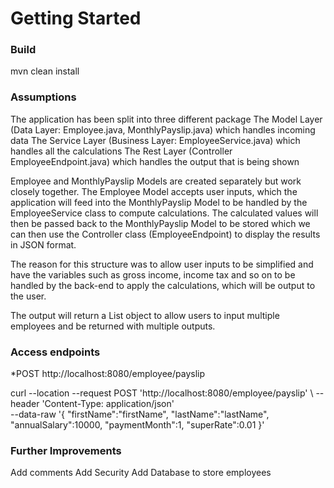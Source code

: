 # Getting Started

### Build
mvn clean install

### Assumptions 
The application has been split into three different package
	The Model Layer (Data Layer: Employee.java, MonthlyPayslip.java) which handles incoming data
	The Service Layer (Business Layer: EmployeeService.java) which handles all the calculations
	The Rest Layer (Controller EmployeeEndpoint.java) which handles the output that is being shown
	
Employee and MonthlyPayslip Models are created separately but work closely together. The Employee Model accepts user inputs, which the application will feed into the MonthlyPayslip Model to be handled by the EmployeeService class to compute calculations. The calculated values will then be passed back to the MonthlyPayslip Model to be stored which we can then use the Controller class (EmployeeEndpoint) to display the results in JSON format.

The reason for this structure was to allow user inputs to be simplified and have the variables such as gross income, income tax and so on to be handled by the back-end to apply the calculations, which will be output to the user.

The output will return a List object to allow users to input multiple employees and be returned with multiple outputs.

### Access endpoints

*POST http://localhost:8080/employee/payslip

curl --location --request POST 'http://localhost:8080/employee/payslip' \ 
--header 'Content-Type: application/json' \
--data-raw '{
    "firstName":"firstName",
    "lastName":"lastName",
    "annualSalary":10000,
    "paymentMonth":1,
    "superRate":0.01
}'


### Further Improvements
Add comments
Add Security
Add Database to store employees